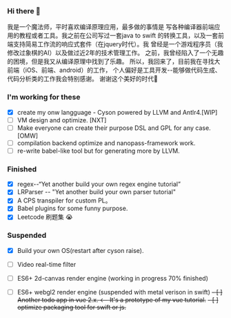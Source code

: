 ### Hi there 👋
我是一个魔法师，平时喜欢编译原理应用，最多做的事情是
写各种编译器前端应用的教程或者工具。我之前在公司写过一套java to swift
的转换工具，以及一套前端支持简易工作流的响应式套件（在jquery时代）。我
曾经是一个游戏程序员（我修改过象棋的AI）以及做过近2年的技术管理工作。
之前，我曾经陷入了一个无趣的困境，但是我又从编译原理中找到了乐趣。
所以，我回来了，目前我在寻找大前端（iOS、前端、android）的工作，
个人偏好是工具开发--能够做代码生成、代码分析类的工作我会特别感谢。
谢谢这个美好的时代🎉

### I'm working for these
- [x] create my onw langguage - Cyson powered by LLVM and Antlr4.[WIP]
- [ ] VM design and optimize. [NXT]
- [ ] Make everyone can create their purpose DSL and GPL for any case.[OMW]
- [ ] compilation backend optimize and nanopass-framework work.
- [ ] re-write babel-like tool but for generating more by LLVM.
### Finished
- [x] regex--“Yet another build your own regex engine tutorial”
- [x] LRParser -- "Yet another build your own parser tutorial"
- [x] A CPS transpiler for custom PL。
- [x] Babel plugins for some funny purpose.
- [x] Leetcode 刷题集 😭 

### Suspended
- [x] Build your own OS(restart after cyson raise).
- [ ] Video real-time filter
- [ ] ES6+ 2d-canvas render engine (working in progress 70% finished)
- [ ] ES6+ webgl2 render engine (suspended with metal verison in swift)
~~- [ ] Another todo app in vue 2.x. <-- It's a prototype of my vue tutorial.~~
~~- [ ] optimize packaging tool for swift or js.~~

